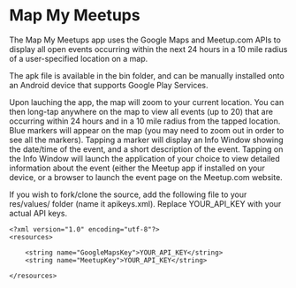 # Map My Meetups

The Map My Meetups app uses the Google Maps and Meetup.com APIs to display all
open events occurring within the next 24 hours in a 10 mile radius of a 
user-specified location on a map.

The apk file is available in the bin folder, and can be manually installed onto
an Android device that supports Google Play Services.

Upon lauching the app, the map will zoom to your current location. You can then
long-tap anywhere on the map to view all events (up to 20) that are occurring within
24 hours and in a 10 mile radius from the tapped location. Blue markers will appear 
on the map (you may need to zoom out in order to see all the markers). Tapping a marker
will display an Info Window showing the date/time of the event, and a short 
description of the event. Tapping on the Info Window will launch the application
of your choice to view detailed information about the event (either the Meetup 
app if installed on your device, or a browser to launch the event page on the
Meetup.com website.

If you wish to fork/clone the source, add the following file to your res/values/ 
folder (name it apikeys.xml). Replace YOUR_API_KEY with your actual API keys.

```
<?xml version="1.0" encoding="utf-8"?>
<resources>
    
    <string name="GoogleMapsKey">YOUR_API_KEY</string>
    <string name="MeetupKey">YOUR_API_KEY</string>
    
</resources>
```
